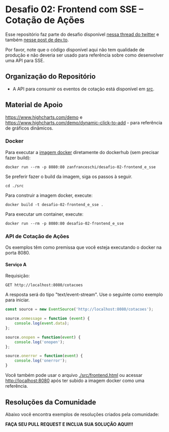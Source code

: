 # Desafio 02: Frontend com SSE – Cotação de Ações
Esse repositório faz parte do desafio disponível [nessa thread do twitter](https://twitter.com/zanfranceschi/status/1548344242010869763) e também [nesse post de dev.to](https://dev.to/zanfranceschi/desafio-integracao-com-apis-4jco).

Por favor, note que o código disponível aqui não tem qualidade de produção e não deveria ser usado para referência sobre como desenvolver uma API para SSE.

## Organização do Repositório
- A API para consumir os eventos de cotação está disponível em [src](./src).


## Material de Apoio
https://www.highcharts.com/demo e https://www.highcharts.com/demo/dynamic-click-to-add - para referência de gráficos dinâmicos.


### Docker
Para executar a [imagem docker](https://hub.docker.com/repository/docker/zanfranceschi/desafio-02-frontend_e_sse) diretamente do dockerhub (sem precisar fazer build):
~~~
docker run --rm -p 8080:80 zanfranceschi/desafio-02-frontend_e_sse
~~~

Se preferir fazer o build da imagem, siga os passos à seguir.
~~~
cd ./src
~~~

Para construir a imagem docker, execute:
~~~
docker build -t desafio-02-frontend_e_sse .
~~~

Para executar um container, execute:
~~~
docker run --rm -p 8080:80 desafio-02-frontend_e_sse
~~~


### API de Cotação de Ações
Os exemplos têm como premissa que você esteja executando o docker na porta 8080.

#### Serviço A

Requisição:
~~~
GET http://localhost:8080/cotacoes
~~~

A resposta será do tipo "text/event-stream". Use o seguinte como exemplo para iniciar.
~~~js
const source = new EventSource('http://localhost:8080/cotacoes');

source.onmessage = function (event) {
    console.log(event.data);
};

source.onopen = function(event) {
    console.log('onopen');
};

source.onerror = function(event) {
    console.log('onerror');
}
~~~

Você também pode usar o arquivo [./src/frontend.html](./src/frontend.html) ou acessar [http://localhost:8080](http://localhost:8080) após ter subido a imagem docker como uma referência.

## Resoluções da Comunidade

Abaixo você encontra exemplos de resoluções criados pela comunidade:

**FAÇA SEU PULL REQUEST E INCLUA SUA SOLUÇÃO AQUI!!!**